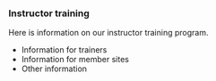 ### Instructor training

Here is information on our instructor training program.

* Information for trainers
* Information for member sites
* Other information


